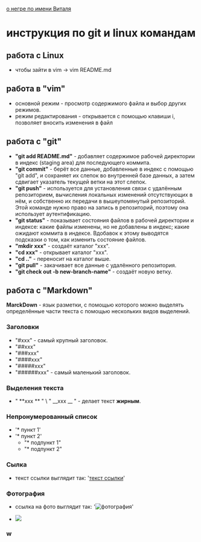 
[о негре по имени Виталя](https://rgxxx.github.io/git-first-steps/)

# инструкция по git и linux командам
## работа с Linux
* чтобы зайти в vim -> vim README.md
 
   

## работа в "vim"
 * основной режим - просмотр содержимого файла и выбор других режимов.
 * режим редактирования - открывается с помощью клавиши i, позволяет вносить изменения в файл
## работа с "git"
* **"git add README.md"** - добавляет содержимое рабочей директории в индекс (staging area) для последующего коммита.
* **"git commit"** - берёт все данные, добавленные в индекс с помощью "git add", и сохраняет их слепок во внутренней базе данных, а затем сдвигает указатель текущей ветки на этот слепок.
* **"git push"** - используется для установления связи с удалённым репозиторием, вычисления локальных изменений отсутствующих в нём, и собственно их передачи в вышеупомянутый репозиторий. Этой команде нужно право на запись в репозиторий, поэтому она использует аутентификацию.
* **"git status"** - показывает состояния файлов в рабочей директории и индексе: какие файлы изменены, но не добавлены в индекс; какие ожидают коммита в индексе. Вдобавок к этому выводятся подсказки о том, как изменить состояние файлов.
* **"mkdir xxx"** - создаёт каталог "xxx".
* **"cd xxx"** - открывает каталог "xxx".
* **"cd .."** - переносит на каталог выше.
* **"git pull"** - закачивает все данные с удалённого репозитория.
* **"git check out -b new-branch-name"** - создаёт новую ветку.

## работа с "Markdown"
**MarckDown** - язык разметки, с помощью которого можно выделять определённые части текста с помощью нескольких видов выделений.
### Заголовки
* "#xxx" - самый крупный заголовок.
* "##xxx"
* "###xxx"
* "####xxx"
* "#####xxx"
* "######xxx" - самый маленький заголовок.
### Выделения текста
* " **xxx ** " \ " __xxx __ " - делает текст **жирным**.
### Непронумерованный список
* '* пункт 1'
* '* пункт 2'
    * "* подпункт 1"
    * "* подпункт 2"
### Сылка 
* текст ссылки выглядит так: '[текст ссылки](https://qeep.pro)'
### Фотография
* ссылка на фото выглядит так: '![фотография](https://i.ytimg.com/vi/_jCedHSXcyg/maxresdefault.jpg)'

* ![](https://www.google.ru/imgres?imgurl=https%3A%2F%2Fmemepedia.ru%2Fwp-content%2Fuploads%2F2017%2F09%2F1a5.jpg&imgrefurl=https%3A%2F%2Fmemepedia.ru%2Fnegr-za-kompom%2F&docid=1nFBq0xW-xEhnM&tbnid=OHKZPGNCni5dIM%3A&vet=10ahUKEwjkupGF7PrcAhVK_SoKHeVhCOUQMwjBASgGMAY..i&w=600&h=495&bih=887&biw=1280&q=%D0%BD%D0%B5%D0%B3%D1%80&ved=0ahUKEwjkupGF7PrcAhVK_SoKHeVhCOUQMwjBASgGMAY&iact=mrc&uact=8)
### w


